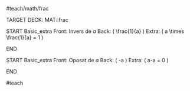 #teach/math/frac

TARGET DECK: MAT::frac

START
Basic_extra
Front: Invers de $a$
Back: \( \frac{1}{a} \)
Extra: \( a \times \frac{1}{a} = 1 \)
<!--ID: 1635280030228-->
END

START
Basic_extra
Front: Oposat de $a$
Back: \( -a \)
Extra: \( a-a  = 0 \)
<!--ID: 1635280072382-->
END

#teach